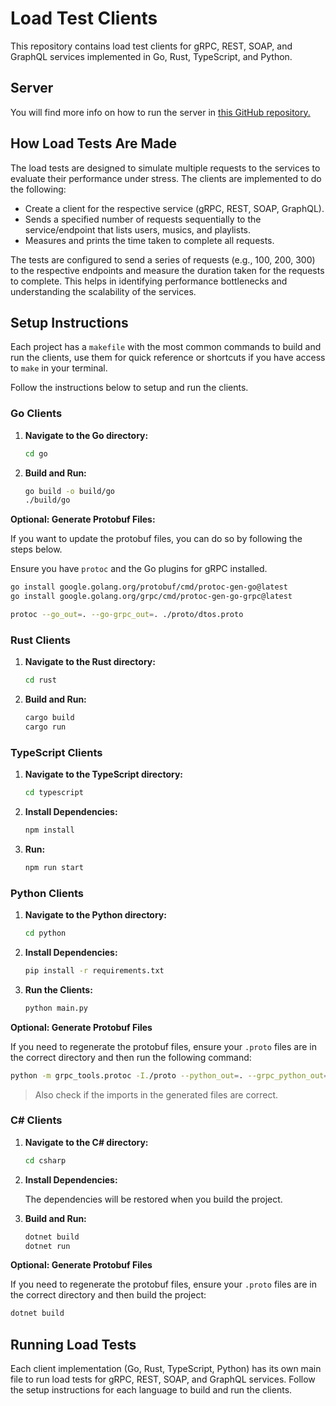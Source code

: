 # Load Test Clients

This repository contains load test clients for gRPC, REST, SOAP, and GraphQL services implemented in Go, Rust, TypeScript, and Python.

## Server

You will find more info on how to run the server in [this GitHub repository.](https://github.com/samufacanha2/multi-protocol-db)

## How Load Tests Are Made

The load tests are designed to simulate multiple requests to the services to evaluate their performance under stress. The clients are implemented to do the following:

- Create a client for the respective service (gRPC, REST, SOAP, GraphQL).
- Sends a specified number of requests sequentially to the service/endpoint that lists users, musics, and playlists.
- Measures and prints the time taken to complete all requests.

The tests are configured to send a series of requests (e.g., 100, 200, 300) to the respective endpoints and measure the duration taken for the requests to complete. This helps in identifying performance bottlenecks and understanding the scalability of the services.

## Setup Instructions

Each project has a `makefile` with the most common commands to build and run the clients, use them for quick reference or shortcuts if you have access to `make` in your terminal.

Follow the instructions below to setup and run the clients.

### Go Clients

1. **Navigate to the Go directory:**

   ```sh
   cd go
   ```

2. **Build and Run:**
   ```sh
   go build -o build/go
   ./build/go
   ```

**Optional: Generate Protobuf Files:**

If you want to update the protobuf files, you can do so by following the steps below.

Ensure you have `protoc` and the Go plugins for gRPC installed.

```sh
go install google.golang.org/protobuf/cmd/protoc-gen-go@latest
go install google.golang.org/grpc/cmd/protoc-gen-go-grpc@latest

protoc --go_out=. --go-grpc_out=. ./proto/dtos.proto
```

### Rust Clients

1. **Navigate to the Rust directory:**

   ```sh
   cd rust
   ```

2. **Build and Run:**

   ```sh
   cargo build
   cargo run
   ```

### TypeScript Clients

1. **Navigate to the TypeScript directory:**

   ```sh
   cd typescript
   ```

2. **Install Dependencies:**

   ```sh
   npm install
   ```

3. **Run:**
   ```sh
   npm run start
   ```

### Python Clients

1. **Navigate to the Python directory:**

   ```sh
   cd python
   ```

2. **Install Dependencies:**

   ```sh
   pip install -r requirements.txt
   ```

3. **Run the Clients:**

   ```sh
   python main.py
   ```

**Optional: Generate Protobuf Files**

If you need to regenerate the protobuf files, ensure your `.proto` files are in the correct directory and then run the following command:

```sh
python -m grpc_tools.protoc -I./proto --python_out=. --grpc_python_out=. ./proto/dtos.proto
```

> Also check if the imports in the generated files are correct.

### C# Clients

1. **Navigate to the C# directory:**

   ```sh
   cd csharp
   ```

2. **Install Dependencies:**

   The dependencies will be restored when you build the project.

3. **Build and Run:**

   ```sh
   dotnet build
   dotnet run
   ```

**Optional: Generate Protobuf Files**

If you need to regenerate the protobuf files, ensure your `.proto` files are in the correct directory and then build the project:

```sh
dotnet build
```

## Running Load Tests

Each client implementation (Go, Rust, TypeScript, Python) has its own main file to run load tests for gRPC, REST, SOAP, and GraphQL services. Follow the setup instructions for each language to build and run the clients.
